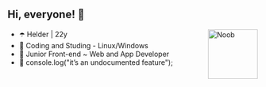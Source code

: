 ## Hi, everyone! 👋      

<img align="right" alt="Noob" height="100" src="https://user-images.githubusercontent.com/124900375/219752913-2113faad-c4b4-41eb-80e6-fd5b21dafd31.gif?width=468&height=468 width=676&height=678">

- ☂️ Helder | 22y
- 🔮 Coding and Studing - Linux/Windows
- 👾 Junior Front-end ~ Web and App Developer
- 💜 console.log("it’s an undocumented feature");


##
